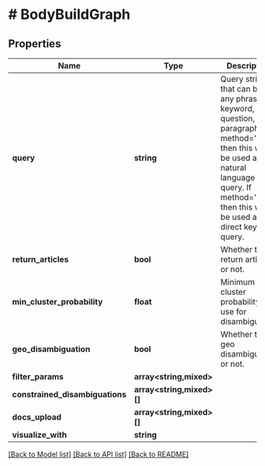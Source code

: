 # # BodyBuildGraph

## Properties

Name | Type | Description | Notes
------------ | ------------- | ------------- | -------------
**query** | **string** | Query string that can be any phrase, keyword, question, or paragraph. If method&#x3D;&#39;nl&#39;, then this will be used as a natural language query. If method&#x3D;&#39;kw&#39;, then this will be used as a direct keyword query. | [optional] [default to '']
**return_articles** | **bool** | Whether to return articles or not. | [optional] [default to false]
**min_cluster_probability** | **float** | Minimum cluster probability to use for disambiguation | [optional] [default to 0.9]
**geo_disambiguation** | **bool** | Whether to use geo disambiguation or not. | [optional] [default to false]
**filter_params** | **array<string,mixed>** |  | [optional]
**constrained_disambiguations** | **array<string,mixed>[]** |  | [optional]
**docs_upload** | **array<string,mixed>[]** |  | [optional]
**visualize_with** | **string** |  | [optional]

[[Back to Model list]](../../README.md#models) [[Back to API list]](../../README.md#endpoints) [[Back to README]](../../README.md)
